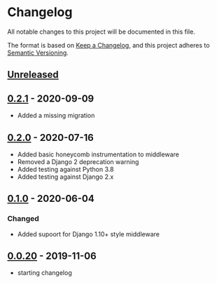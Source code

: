 # Changelog

All notable changes to this project will be documented in this file.

The format is based on [Keep a Changelog](https://keepachangelog.com/en/1.0.0/),
and this project adheres to [Semantic Versioning](https://semver.org/spec/v2.0.0.html).

## [Unreleased]


## [0.2.1] - 2020-09-09

- Added a missing migration

## [0.2.0] - 2020-07-16

- Added basic honeycomb instrumentation to middleware
- Removed a Django 2 deprecation warning
- Added testing against Python 3.8
- Added testing against Django 2.x

## [0.1.0] - 2020-06-04

### Changed

- Added supoort for Django 1.10+ style middleware

## [0.0.20] - 2019-11-06

- starting changelog

[unreleased]: https://github.com/appsembler/django-tiers/compare/v0.2.1...HEAD
[0.2.1]: https://github.com/appsembler/django-tiers/compare/v0.2.0...v0.2.1
[0.2.0]: https://github.com/appsembler/django-tiers/compare/v0.1.0...v0.2.0
[0.1.0]: https://github.com/appsembler/django-tiers/compare/v0.0.20...v0.1.0
[0.0.20]: https://github.com/appsembler/django-tiers/releases/tag/v0.0.20
